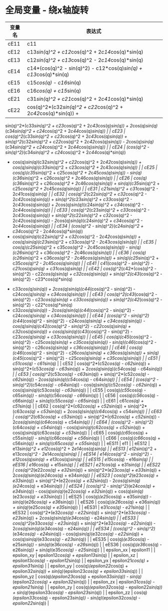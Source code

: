 # 全局变量 - 绕x轴旋转

| 变量名 | 表达式 |
| --- | --- |
| cE11 | c11 |
| cE12 | c13*sin(q)^2 + c12*cos(q)^2 + 2*c14*cos(q)*sin(q) |
| cE13 | c12*sin(q)^2 + c13*cos(q)^2 - 2*c14*cos(q)*sin(q) |
| cE14 | c14*(cos(q)^2 - sin(q)^2) - c12*cos(q)*sin(q) + c13*cos(q)*sin(q) |
| cE15 | c15*cos(q) - c16*sin(q) |
| cE16 | c16*cos(q) + c15*sin(q) |
| cE21 | c31*sin(q)^2 + c21*cos(q)^2 + 2*c41*cos(q)*sin(q) |
| cE22 | cos(q)^2*(c32*sin(q)^2 + c22*cos(q)^2 + 2*c42*cos(q)*sin(q)) +
  sin(q)^2*(c33*sin(q)^2 + c23*cos(q)^2 + 2*c43*cos(q)*sin(q)) +
  2*cos(q)*sin(q)*(c34*sin(q)^2 + c24*cos(q)^2 + 2*c44*cos(q)*sin(q)) |
| cE23 | cos(q)^2*(c33*sin(q)^2 + c23*cos(q)^2 + 2*c43*cos(q)*sin(q)) +
  sin(q)^2*(c32*sin(q)^2 + c22*cos(q)^2 + 2*c42*cos(q)*sin(q)) -
  2*cos(q)*sin(q)*(c34*sin(q)^2 + c24*cos(q)^2 + 2*c44*cos(q)*sin(q)) |
| cE24 | (cos(q)^2 - sin(q)^2)*(c34*sin(q)^2 + c24*cos(q)^2 + 2*c44*cos(q)*sin(q))
  - cos(q)*sin(q)*(c32*sin(q)^2 + c22*cos(q)^2 + 2*c42*cos(q)*sin(q)) +
  cos(q)*sin(q)*(c33*sin(q)^2 + c23*cos(q)^2 + 2*c43*cos(q)*sin(q)) |
| cE25 | cos(q)*(c35*sin(q)^2 + c25*cos(q)^2 + 2*c45*cos(q)*sin(q)) -
  sin(q)*(c36*sin(q)^2 + c26*cos(q)^2 + 2*c46*cos(q)*sin(q)) |
| cE26 | cos(q)*(c36*sin(q)^2 + c26*cos(q)^2 + 2*c46*cos(q)*sin(q)) +
  sin(q)*(c35*sin(q)^2 + c25*cos(q)^2 + 2*c45*cos(q)*sin(q)) |
| cE31 | c21*sin(q)^2 + c31*cos(q)^2 - 2*c41*cos(q)*sin(q) |
| cE32 | cos(q)^2*(c22*sin(q)^2 + c32*cos(q)^2 - 2*c42*cos(q)*sin(q)) +
  sin(q)^2*(c23*sin(q)^2 + c33*cos(q)^2 - 2*c43*cos(q)*sin(q)) +
  2*cos(q)*sin(q)*(c24*sin(q)^2 + c34*cos(q)^2 - 2*c44*cos(q)*sin(q)) |
| cE33 | cos(q)^2*(c23*sin(q)^2 + c33*cos(q)^2 - 2*c43*cos(q)*sin(q)) +
  sin(q)^2*(c22*sin(q)^2 + c32*cos(q)^2 - 2*c42*cos(q)*sin(q)) -
  2*cos(q)*sin(q)*(c24*sin(q)^2 + c34*cos(q)^2 - 2*c44*cos(q)*sin(q)) |
| cE34 | (cos(q)^2 - sin(q)^2)*(c24*sin(q)^2 + c34*cos(q)^2 - 2*c44*cos(q)*sin(q))
  - cos(q)*sin(q)*(c22*sin(q)^2 + c32*cos(q)^2 - 2*c42*cos(q)*sin(q)) +
  cos(q)*sin(q)*(c23*sin(q)^2 + c33*cos(q)^2 - 2*c43*cos(q)*sin(q)) |
| cE35 | cos(q)*(c25*sin(q)^2 + c35*cos(q)^2 - 2*c45*cos(q)*sin(q)) -
  sin(q)*(c26*sin(q)^2 + c36*cos(q)^2 - 2*c46*cos(q)*sin(q)) |
| cE36 | cos(q)*(c26*sin(q)^2 + c36*cos(q)^2 - 2*c46*cos(q)*sin(q)) +
  sin(q)*(c25*sin(q)^2 + c35*cos(q)^2 - 2*c45*cos(q)*sin(q)) |
| cE41 | c41*(cos(q)^2 - sin(q)^2) - c21*cos(q)*sin(q) + c31*cos(q)*sin(q) |
| cE42 | cos(q)^2*(c42*(cos(q)^2 - sin(q)^2) - c22*cos(q)*sin(q) +
 c32*cos(q)*sin(q)) + sin(q)^2*(c43*(cos(q)^2 - sin(q)^2) - c23*cos(q)*sin(q)
  + c33*cos(q)*sin(q)) + 2*cos(q)*sin(q)*(c44*(cos(q)^2 - sin(q)^2) -
  c24*cos(q)*sin(q) + c34*cos(q)*sin(q)) |
| cE43 | cos(q)^2*(c43*(cos(q)^2 - sin(q)^2) - c23*cos(q)*sin(q) +
  c33*cos(q)*sin(q)) + sin(q)^2*(c42*(cos(q)^2 - sin(q)^2) - c22*cos(q)*sin(q)
  + c32*cos(q)*sin(q)) - 2*cos(q)*sin(q)*(c44*(cos(q)^2 - sin(q)^2) -
  c24*cos(q)*sin(q) + c34*cos(q)*sin(q)) |
| cE44 | (cos(q)^2 - sin(q)^2)*(c44*(cos(q)^2 - sin(q)^2) - c24*cos(q)*sin(q) +
  c34*cos(q)*sin(q)) - cos(q)*sin(q)*(c42*(cos(q)^2 - sin(q)^2) -
  c22*cos(q)*sin(q) + c32*cos(q)*sin(q)) + cos(q)*sin(q)*(c43*(cos(q)^2 -
  sin(q)^2) - c23*cos(q)*sin(q) + c33*cos(q)*sin(q)) |
| cE45 | cos(q)*(c45*(cos(q)^2 - sin(q)^2) - c25*cos(q)*sin(q) +
  c35*cos(q)*sin(q)) - sin(q)*(c46*(cos(q)^2 - sin(q)^2) - c26*cos(q)*sin(q) +
  c36*cos(q)*sin(q)) |
| cE46 | cos(q)*(c46*(cos(q)^2 - sin(q)^2) - c26*cos(q)*sin(q) +
  c36*cos(q)*sin(q)) + sin(q)*(c45*(cos(q)^2 - sin(q)^2) - c25*cos(q)*sin(q) +
  c35*cos(q)*sin(q)) |
| cE51 | c51*cos(q) - c61*sin(q) |
| cE52 | cos(q)^2*(c52*cos(q) - c62*sin(q)) + sin(q)^2*(c53*cos(q) - c63*sin(q)) +
  2*cos(q)*sin(q)*(c54*cos(q) - c64*sin(q)) |
| cE53 | cos(q)^2*(c53*cos(q) - c63*sin(q)) + sin(q)^2*(c52*cos(q) - c62*sin(q)) -
  2*cos(q)*sin(q)*(c54*cos(q) - c64*sin(q)) |
| cE54 | (cos(q)^2 - sin(q)^2)*(c54*cos(q) - c64*sin(q)) -
  cos(q)*sin(q)*(c52*cos(q) - c62*sin(q)) + cos(q)*sin(q)*(c53*cos(q) -
  c63*sin(q)) |
| cE55 | cos(q)*(c55*cos(q) - c65*sin(q)) - sin(q)*(c56*cos(q) - c66*sin(q)) |
| cE56 | cos(q)*(c56*cos(q) - c66*sin(q)) + sin(q)*(c55*cos(q) - c65*sin(q)) |
| cE61 | c61*cos(q) + c51*sin(q) |
| cE62 | cos(q)^2*(c62*cos(q) + c52*sin(q)) + sin(q)^2*(c63*cos(q) + c53*sin(q)) +
  2*cos(q)*sin(q)*(c64*cos(q) + c54*sin(q)) |
| cE63 | cos(q)^2*(c63*cos(q) + c53*sin(q)) + sin(q)^2*(c62*cos(q) + c52*sin(q)) -
  2*cos(q)*sin(q)*(c64*cos(q) + c54*sin(q)) |
| cE64 | (cos(q)^2 - sin(q)^2)*(c64*cos(q) + c54*sin(q)) -
  cos(q)*sin(q)*(c62*cos(q) + c52*sin(q)) + cos(q)*sin(q)*(c63*cos(q) +
  c53*sin(q)) |
| cE65 | cos(q)*(c65*cos(q) + c55*sin(q)) - sin(q)*(c66*cos(q) + c56*sin(q)) |
| cE66 | cos(q)*(c66*cos(q) + c56*sin(q)) + sin(q)*(c65*cos(q) + c55*sin(q)) |
| eES11 | e11 |
| eES12 | e13*sin(q)^2 + e12*cos(q)^2 + 2*e14*cos(q)*sin(q) |
| eES13 | e12*sin(q)^2 + e13*cos(q)^2 - 2*e14*cos(q)*sin(q) |
| eES14 | e14*(cos(q)^2 - sin(q)^2) - e12*cos(q)*sin(q) + e13*cos(q)*sin(q) |
| eES15 | e15*cos(q) - e16*sin(q) |
| eES16 | e16*cos(q) + e15*sin(q) |
| eES21 | e21*cos(q) + e31*sin(q) |
| eES22 | cos(q)^2*(e22*cos(q) + e32*sin(q)) + sin(q)^2*(e23*cos(q) + e33*sin(q)) +
  2*cos(q)*sin(q)*(e24*cos(q) + e34*sin(q)) |
| eES23 | cos(q)^2*(e23*cos(q) + e33*sin(q)) + sin(q)^2*(e22*cos(q) + e32*sin(q)) -
  2*cos(q)*sin(q)*(e24*cos(q) + e34*sin(q)) |
| eES24 | (cos(q)^2 - sin(q)^2)*(e24*cos(q) + e34*sin(q)) -
  cos(q)*sin(q)*(e22*cos(q) + e32*sin(q)) + cos(q)*sin(q)*(e23*cos(q) +
  e33*sin(q)) |
| eES25 | cos(q)*(e25*cos(q) + e35*sin(q)) - sin(q)*(e26*cos(q) + e36*sin(q)) |
| eES26 | cos(q)*(e26*cos(q) + e36*sin(q)) + sin(q)*(e25*cos(q) + e35*sin(q)) |
| eES31 | e31*cos(q) - e21*sin(q) |
| eES32 | cos(q)^2*(e32*cos(q) - e22*sin(q)) + sin(q)^2*(e33*cos(q) - e23*sin(q)) +
  2*cos(q)*sin(q)*(e34*cos(q) - e24*sin(q)) |
| eES33 | cos(q)^2*(e33*cos(q) - e23*sin(q)) + sin(q)^2*(e32*cos(q) - e22*sin(q)) -
  2*cos(q)*sin(q)*(e34*cos(q) - e24*sin(q)) |
| eES34 | (cos(q)^2 - sin(q)^2)*(e34*cos(q) - e24*sin(q)) -
  cos(q)*sin(q)*(e32*cos(q) - e22*sin(q)) + cos(q)*sin(q)*(e33*cos(q) -
  e23*sin(q)) |
| eES35 | cos(q)*(e35*cos(q) - e25*sin(q)) - sin(q)*(e36*cos(q) - e26*sin(q)) |
| eES36 | cos(q)*(e36*cos(q) - e26*sin(q)) + sin(q)*(e35*cos(q) - e25*sin(q)) |
| epsilon_xx | epsilon11 |
| epsilon_xy | epsilon12*cos(q) + epsilon13*sin(q) |
| epsilon_xz | epsilon13*cos(q) - epsilon12*sin(q) |
| epsilon_yx | epsilon21*cos(q) + epsilon31*sin(q) |
| epsilon_yy | cos(q)*(epsilon22*cos(q) + epsilon32*sin(q)) + sin(q)*(epsilon23*cos(q) +
  epsilon33*sin(q)) |
| epsilon_yz | cos(q)*(epsilon23*cos(q) + epsilon33*sin(q)) - sin(q)*(epsilon22*cos(q) +
  epsilon32*sin(q)) |
| epsilon_zx | epsilon31*cos(q) - epsilon21*sin(q) |
| epsilon_zy | cos(q)*(epsilon32*cos(q) - epsilon22*sin(q)) + sin(q)*(epsilon33*cos(q) -
  epsilon23*sin(q)) |
| epsilon_zz | cos(q)*(epsilon33*cos(q) - epsilon23*sin(q)) - sin(q)*(epsilon32*cos(q) -
  epsilon22*sin(q)) |